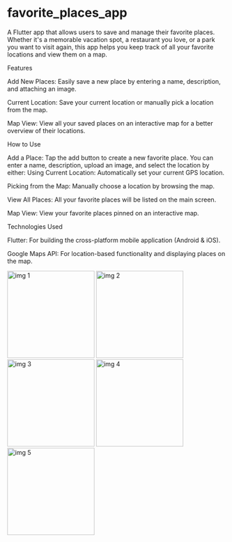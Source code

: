 # favorite_places_app

A Flutter app that allows users to save and manage their favorite places. Whether it's a memorable vacation spot, a restaurant you love, or a park you want to visit again, this app helps you keep track of all your favorite locations and view them on a map.

Features

Add New Places: Easily save a new place by entering a name, description, and attaching an image.

Current Location: Save your current location or manually pick a location from the map.

Map View: View all your saved places on an interactive map for a better overview of their locations.

How to Use

Add a Place: Tap the add button to create a new favorite place. You can enter a name, description, upload an image, and select the location by either:
Using Current Location: Automatically set your current GPS location.

Picking from the Map: Manually choose a location by browsing the map.

View All Places: All your favorite places will be listed on the main screen.

Map View: View your favorite places pinned on an interactive map.

Technologies Used

Flutter: For building the cross-platform mobile application (Android & iOS).

Google Maps API: For location-based functionality and displaying places on the map.


<img src="https://github.com/user-attachments/assets/d0847f51-e45f-48e7-a04e-9781e4e9a03b" alt="img 1" width="200"/>
<img src="https://github.com/user-attachments/assets/2b0e6d95-d40b-479f-bfcd-335d04984b2b" alt="img 2" width="200"/>
<img src="https://github.com/user-attachments/assets/fe44bd64-a3bc-427c-802c-c886d1091faa" alt="img 3" width="200"/>
<img src="https://github.com/user-attachments/assets/15f1441e-270c-45c5-be73-7a195b4fe2c2" alt="img 4" width="200"/>
<img src="https://github.com/user-attachments/assets/46e5c0d2-9015-4e3e-b985-bc16a2b42948" alt="img 5" width="200"/>
